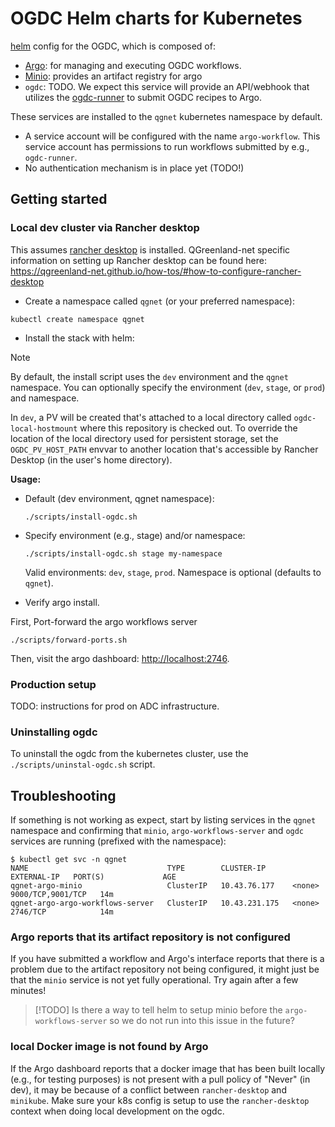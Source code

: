 # OGDC Helm charts for Kubernetes

[helm](https://helm.sh/) config for the OGDC, which is composed of:

* [Argo](https://argoproj.github.io/): for managing and executing OGDC workflows.
* [Minio](https://github.com/minio/minio): provides an artifact registry for argo
* `ogdc`: TODO. We expect this service will provide an API/webhook that utilizes
  the [ogdc-runner](https://github.com/QGreenland-Net/ogdc-runner/) to submit
  OGDC recipes to Argo.
  
These services are installed to the `qgnet` kubernetes namespace by default.

* A service account will be configured with the name `argo-workflow`. This
  service account has permissions to run workflows submitted by e.g.,
  `ogdc-runner`.
* No authentication mechanism is in place yet (TODO!)


## Getting started

### Local dev cluster via Rancher desktop

This assumes [rancher desktop](https://rancherdesktop.io/) is
installed. QGreenland-net specific information on setting up Rancher desktop can
be found here:
<https://qgreenland-net.github.io/how-tos/#how-to-configure-rancher-desktop>

* Create a namespace called `qgnet` (or your preferred namespace):

```
kubectl create namespace qgnet
```

* Install the stack with helm:

> [!NOTE]
> By default, the install script uses the `dev` environment and the `qgnet` namespace.
> You can optionally specify the environment (`dev`, `stage`, or `prod`) and namespace.
> 
> In `dev`, a PV will be created that's attached to a local directory called
> `ogdc-local-hostmount` where this repository is checked out. To override the
> location of the local directory used for persistent storage, set the
> `OGDC_PV_HOST_PATH` envvar to another location that's accessible by Rancher
> Desktop (in the user's home directory).

**Usage:**

- Default (dev environment, qgnet namespace):
  ```
  ./scripts/install-ogdc.sh
  ```
- Specify environment (e.g., stage) and/or namespace:
  ```
  ./scripts/install-ogdc.sh stage my-namespace
  ```
  Valid environments: `dev`, `stage`, `prod`. Namespace is optional (defaults to `qgnet`).

* Verify argo install.

First, Port-forward the argo workflows server

```
./scripts/forward-ports.sh
```

Then, visit the argo dashboard: <http://localhost:2746>.


### Production setup

TODO: instructions for prod on ADC infrastructure.

### Uninstalling ogdc

To uninstall the ogdc from the kubernetes cluster, use the
`./scripts/uninstal-ogdc.sh` script.


## Troubleshooting

If something is not working as expect, start by listing services in the
`qgnet` namespace and confirming that `minio`, `argo-workflows-server` and
`ogdc` services are running (prefixed with the namespace):

```
$ kubectl get svc -n qgnet
NAME                               TYPE        CLUSTER-IP      EXTERNAL-IP   PORT(S)             AGE
qgnet-argo-minio                   ClusterIP   10.43.76.177    <none>        9000/TCP,9001/TCP   14m
qgnet-argo-argo-workflows-server   ClusterIP   10.43.231.175   <none>        2746/TCP            14m
```

### Argo reports that its artifact repository is not configured

If you have submitted a workflow and Argo's interface reports that there is a
problem due to the artifact repository not being configured, it might just be
that the `minio` service is not yet fully operational. Try again after a few
minutes!

> [!TODO]
> Is there a way to tell helm to setup minio before the `argo-workflows-server`
> so we do not run into this issue in the future?


### local Docker image is not found by Argo

If the Argo dashboard reports that a docker image that has been built locally
(e.g., for testing purposes) is not present with a pull policy of "Never" (in
dev), it may be because of a conflict between `rancher-desktop` and
`minikube`. Make sure your k8s config is setup to use the `rancher-desktop`
context when doing local development on the ogdc.
